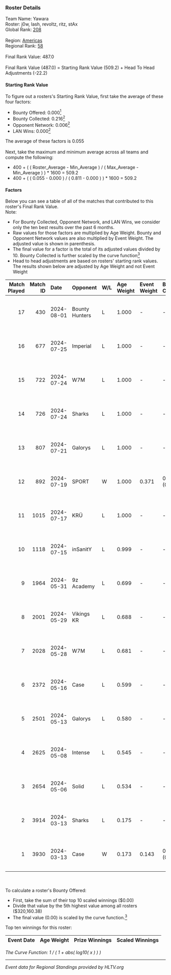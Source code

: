 ### Roster Details<br />
Team Name: Yawara<br />
Roster: j0w, lash, revoltz, ritz, stAx<br />
Global Rank: [208](../standings_global.md)<br />
<br />
Region: [Americas]( ../standings_americas.md)<br />
Regional Rank: [58]( ../standings_americas.md)<br />
<br />
Final Rank Value:  487.0<br />
<br />
Final Rank Value (487.0) = Starting Rank Value (509.2) + Head To Head Adjustments (-22.2)<br />

#### Starting Rank Value<br />
To figure out a rosters's Starting Rank Value, first take the average of these four factors:<br />
- Bounty Offered: 0.000[<sup>1</sup>](#table2)
- Bounty Collected: 0.216[<sup>2</sup>](#table1)
- Opponent Network: 0.006[<sup>2</sup>](#table1)
- LAN Wins: 0.000[<sup>2</sup>](#table1)

The average of these factors is 0.055<br />
<br />
Next, take the maximum and minimum average across all teams and compute the following:<br />
- 400 + ( ( Roster_Average - Min_Average ) / ( Max_Average - Min_Average ) ) * 1600 = 509.2
- 400 + ( ( 0.055 - 0.000 ) / ( 0.811 - 0.000 ) ) * 1600 = 509.2


#### Factors<br />
Below you can see a table of all of the matches that contributed to this roster's Final Rank Value.<br />
Note:<br />

- For Bounty Collected, Opponent Network, and LAN Wins, we consider only the ten best results over the past 6 months.
- Raw values for those factors are multiplied by Age Weight. Bounty and Opponent Network values are also multiplied by Event Weight. The adjusted value is shown in parenthesis.
- The final value for a factor is the total of its adjusted values divided by 10. Bounty Collected is further scaled by the curve function[<sup>3</sup>](#curveFunction)
- Head to head adjustments are based on rosters' starting rank values. The results shown below are adjusted by Age Weight and not Event Weight
<span id="table1"></span><br />


| Match Played | Match ID | Date       | Opponent       | W/L | Age Weight | Event Weight | Bounty Collected | Opponent Network | LAN Wins  | H2H Adj. | Roster                          |
| -: | -: | :- | :- | :- | :- | :- | :- | :- | :- | -: | :- |
|           17 |      430 | 2024-08-01 | Bounty Hunters | L   | 1.000      | -            | -                | -                | -         |    -2.73 | j0w, lash, revoltz, ritz, stAx  |
|           16 |      677 | 2024-07-25 | Imperial       | L   | 1.000      | -            | -                | -                | -         |    -0.82 | j0w, lash, revoltz, ritz, stAx  |
|           15 |      722 | 2024-07-24 | W7M            | L   | 1.000      | -            | -                | -                | -         |    -5.10 | j0w, lash, revoltz, ritz, stAx  |
|           14 |      726 | 2024-07-24 | Sharks         | L   | 1.000      | -            | -                | -                | -         |    -2.23 | j0w, lash, revoltz, ritz, stAx  |
|           13 |      807 | 2024-07-21 | Galorys        | L   | 1.000      | -            | -                | -                | -         |    -5.39 | j0w, lash, revoltz, ritz, stAx  |
|           12 |      892 | 2024-07-19 | SPORT          | W   | 1.000      | 0.371        | 0.004 (0.002)    | 0.107 (0.040)    | 0 (0.000) |    22.88 | j0w, lash, revoltz, ritz, stAx  |
|           11 |     1015 | 2024-07-17 | KRÜ            | L   | 1.000      | -            | -                | -                | -         |    -3.46 | j0w, lash, revoltz, ritz, stAx  |
|           10 |     1118 | 2024-07-15 | inSanitY       | L   | 0.999      | -            | -                | -                | -         |    -1.53 | j0w, lash, revoltz, ritz, stAx  |
|            9 |     1964 | 2024-05-31 | 9z Academy     | L   | 0.699      | -            | -                | -                | -         |   -10.51 | j0w, lash, ritz, stAx, Straafer |
|            8 |     2001 | 2024-05-29 | Vikings KR     | L   | 0.688      | -            | -                | -                | -         |    -3.55 | j0w, lash, perez, ritz, stAx    |
|            7 |     2028 | 2024-05-28 | W7M            | L   | 0.681      | -            | -                | -                | -         |    -4.07 | j0w, lash, perez, ritz, stAx    |
|            6 |     2372 | 2024-05-16 | Case           | L   | 0.599      | -            | -                | -                | -         |    -1.98 | j0w, lash, perez, ritz, stAx    |
|            5 |     2501 | 2024-05-13 | Galorys        | L   | 0.580      | -            | -                | -                | -         |    -2.03 | j0w, lash, perez, ritz, stAx    |
|            4 |     2625 | 2024-05-08 | Intense        | L   | 0.545      | -            | -                | -                | -         |    -3.91 | j0w, lash, perez, ritz, stAx    |
|            3 |     2654 | 2024-05-06 | Solid          | L   | 0.534      | -            | -                | -                | -         |    -2.28 | j0w, lash, perez, ritz, stAx    |
|            2 |     3914 | 2024-03-13 | Sharks         | L   | 0.175      | -            | -                | -                | -         |    -0.45 | j0w, lash, leleo, perez, stAx   |
|            1 |     3930 | 2024-03-13 | Case           | W   | 0.173      | 0.143        | 0.030 (0.001)    | 0.768 (0.019)    | 0 (0.000) |     4.93 | j0w, lash, leleo, perez, stAx   |

<br />
<span id="table2"></span><br />
To calculate a roster's Bounty Offered:<br />

- First, take the sum of their top 10 scaled winnings ($0.00)
- Divide that value by the 5th highest value among all rosters ($320,160.38)
- The final value (0.00) is scaled by the curve function.[<sup>3</sup>](#curveFunction)

Top ten winnings for this roster:<br />

| Event Date | Age Weight | Prize Winnings | Scaled Winnings |
| :- | -: | :- | :- |


<span id="curveFunction"></span>_The Curve Function: 1 / ( 1 + abs( log10( x ) ) )_<br />

---
_Event data for Regional Standings provided by HLTV.org_<br />
